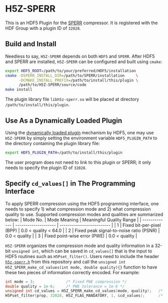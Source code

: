 # H5Z-SPERR
This is an HDF5 Plugin for the [SPERR](https://github.com/ncar/sperr) compressor.
It is registered with the HDF Group with a plugin ID of `32028`.

## Build and Install
Needless to say, `H5Z-SPERR` depends on both `HDF5` and `SPERR`. 
After HDF5 and SPERR are installed, `H5Z-SPERR` can be configured and built using `cmake`:
```bash
export HDF5_ROOT=/path/to/your/preferred/HDF5/installation
cmake -DSPERR_INSTALL_DIR=/path/to/SPERR/installation     \
      -DCMAKE_INSTALL_PREFIX=/path/to/install/this/plugin \
      /path/to/H5Z-SPERR/source/code
make install
```
The plugin library file `libh5z-sperr.so` will be placed at directory `/path/to/install/this/plugin`.

## Use As a Dynamically Loaded Plugin
Using the [dynamically loaded plugin](https://docs.hdfgroup.org/hdf5/rfc/HDF5DynamicallyLoadedFilters.pdf) mechanism by HDF5,
one may use `H5Z-SPERR` by simply setting the environment variable `HDF5_PLUGIN_PATH` to the directory containing the plugin
library file:
```bash
export HDF5_PLUGIN_PATH=/path/to/install/this/plugin
```
The user program does not need to link to this plugin or SPERR; it only needs to specify the plugin ID of `32028`.

##  Specify `cd_values[]` in The Programming Interface
To apply SPERR compression using the HDF5 programming interface, one needs to specify 1) what compression mode and 2)
what compression quality to use. Supported compression modes and qualities are summarized below:
| Mode No.      | Mode Meaning         | Meaningful Quality Range  |
| ------------- | -------------------- | ------------------------- |
| 1             | Fixed bit-per-pixel (BPP) | 0.0 < quality < 64.0 |
| 2             | Fixed peak signal-to-noise ratio (PSNR) | 0.0 < quality |
| 3             | Fixed point-wise error (PWE)            | 0.0 < quality |

`H5Z-SPERR` organizes the compression mode and quality information in a 32-bit `unsigned int`,
which can be saved in `cd_values[]` that is the input to HDF5 routines such as `H5Pset_filter()`.
Users need to include the header [`h5z-sperr.h`](https://github.com/NCAR/H5Z-SPERR/blob/main/include/h5z-sperr.h) from this repository
and call the `unsigned int H5Z_SPERR_make_cd_values(int mode, double quality){}` function 
to have these two pieces of information correctly encoded. For example:
```C++
int mode = 3;              /* Fixed PWE compression */
double quality = 1e-6;     /* PWE tolerance = 1e-6 */
unsigned int cd_values = H5Z_SPERR_make_cd_values(mode, quality);   /* Generate cd_values */
H5Pset_filter(prop, 32028, H5Z_FLAG_MANDATORY, 1, &cd_values);      /* Specify SPERR compression in HDF5 */
```
